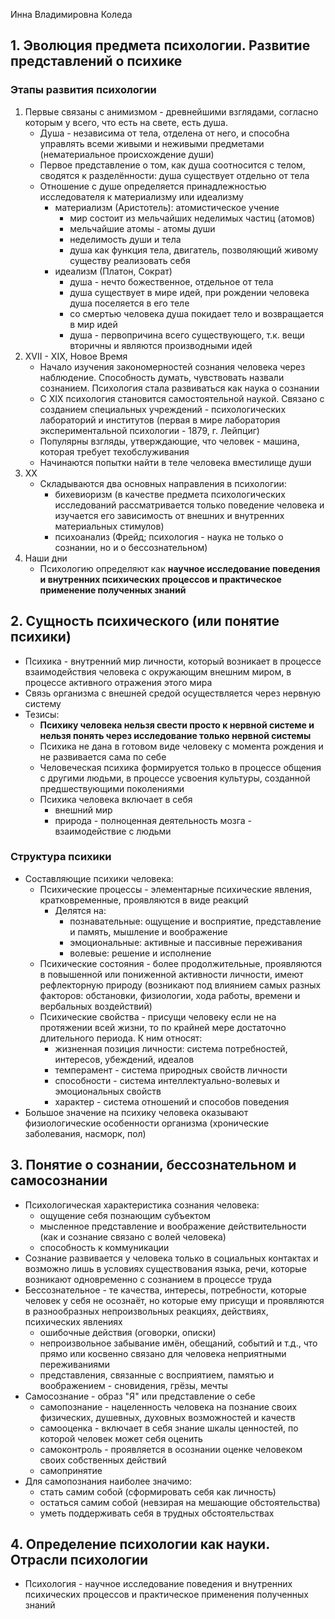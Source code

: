 Инна Владимировна Коледа
## 1. Эволюция предмета психологии. Развитие представлений о психике
### Этапы развития психологии
1. Первые связаны с анимизмом - древнейшими взглядами, согласно которым у всего, что есть на свете, есть душа. 
	- Душа - независима от тела, отделена от него, и способна управлять всеми живыми и неживыми предметами (нематериальное происхождение души)
	- Первое представление о том, как душа соотносится с телом, сводятся к разделённости: душа существует отдельно от тела
	- Отношение с душе определяется принадлежностью исследователя к материализму или идеализму
		- материализм (Аристотель): атомистическое учение
			- мир состоит из мельчайших неделимых частиц (атомов)
			- мельчайшие атомы - атомы души
			- неделимость души и тела
			- душа как функция тела, двигатель, позволяющий живому существу реализовать себя
		- идеализм (Платон, Сократ)
			- душа - нечто божественное, отдельное от тела
			- душа существует в мире идей, при рождении человека душа поселяется в его теле
			- со смертью человека душа покидает тело и возвращается в мир идей
			- душа - первопричина всего существующего, т.к. вещи вторичны и являются производными идей
2. XVII - XIX, Новое Время
	- Начало изучения закономерностей сознания человека через наблюдение. Способность думать, чувствовать назвали сознанием. Психология стала развиваться как наука о сознании
	- С XIX психология становится самостоятельной наукой. Связано с созданием специальных учреждений - психологических лабораторий и институтов (первая в мире лаборатория экспериментальной психологии - 1879, г. Лейпциг)
	- Популярны взгляды, утверждающие, что человек - машина, которая требует техобслуживания
	- Начинаются попытки найти в теле человека вместилище души
3. XX
	- Складываются два основных направления в психологии:
		- бихевиоризм (в качестве предмета психологических исследований рассматривается только поведение человека и изучается его зависимость от внешних и внутренних материальных стимулов)
		- психоанализ (Фрейд; психология - наука не только о сознании, но и о бессознательном)
4. Наши дни
	- Психологию определяют как **научное исследование поведения и внутренних психических процессов и практическое применение полученных знаний**
## 2. Сущность психического (или понятие психики)
- Психика - внутренний мир личности, который возникает в процессе взаимодействия человека с окружающим внешним миром, в процессе активного отражения этого мира
- Связь организма с внешней средой осуществляется через нервную систему
- Тезисы:
	- **Психику человека нельзя свести просто к нервной системе и нельзя понять через исследование только нервной системы**
	- Психика не дана в готовом виде человеку с момента рождения и не развивается сама по себе
	- Человеческая психика формируется только в процессе общения с другими людьми, в процессе усвоения культуры, созданной предшествующими поколениями
	- Психика человека включает в себя
		- внешний мир
		- природа - полноценная деятельность мозга - взаимодействие с людьми
### Структура психики
- Составляющие психики человека:
	- Психические процессы - элементарные психические явления, кратковременные, проявляются в виде реакций
		- Делятся на:
			- познавательные: ощущение и восприятие, представление и память, мышление и воображение
			- эмоциональные: активные и пассивные переживания
			- волевые: решение и исполнение
	- Психические состояния - более продолжительные, проявляются в повышенной или пониженной активности личности, имеют рефлекторную природу (возникают под влиянием самых разных факторов: обстановки, физиологии, хода работы, времени и вербальных воздействий)
	- Психические свойства - присущи человеку если не на протяжении всей жизни, то по крайней мере достаточно длительного периода. К ним относят:
		- жизненная позиция личности: система потребностей, интересов, убеждений, идеалов
		- темперамент - система природных свойств личности
		- способности - система интеллектуально-волевых и эмоциональных свойств
		- характер - система отношений и способов поведения
- Большое значение на психику человека оказывают физиологические особенности организма (хронические заболевания, насморк, пол)
## 3. Понятие о сознании, бессознательном и самосознании
- Психологическая характеристика сознания человека:
	- ощущение себя познающим субъектом
	- мысленное представление и воображение действительности (как и сознание связано с волей человека)
	- способность к коммуникации
- Сознание развивается у человека только в социальных контактах и возможно лишь в условиях существования языка, речи, которые возникают одновременно с сознанием в процессе труда
- Бессознательное - те качества, интересы, потребности, которые человек у себя не осознаёт, но которые ему присущи и проявляются в разнообразных непроизвольных реакциях, действиях, психических явлениях
	- ошибочные действия (оговорки, описки)
	- непроизвольное забывание имён, обещаний, событий и т.д., что прямо или косвенно связано для человека  неприятными переживаниями
	- представления, связанные с восприятием, памятью и воображением - сновидения, грёзы, мечты
- Самосознание - образ "Я" или представление о себе
	- самопознание - нацеленность человека на познание своих физических, душевных, духовных возможностей и качеств
	- самооценка - включает в себя знание шкалы ценностей, по которой человек может себя оценить
	- самоконтроль - проявляется в осознании  оценке человеком своих собственных действий
	- самопринятие
- Для самопознания наиболее значимо:
	- стать самим собой (сформировать себя как личность)
	- остаться самим собой (невзирая на мешающие обстоятельства)
	- уметь поддерживать себя в трудных обстоятельствах
## 4. Определение психологии как науки. Отрасли психологии
- Психология - научное исследование поведения и внутренних психических процессов и практическое применения полученных знаний
